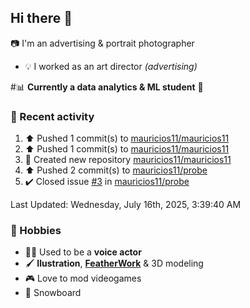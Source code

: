 ## Hi there 👋

<!--
**mauricios11/mauricios11** is a ✨ _special_ ✨ repository because its `README.md` (this file) appears on your GitHub profile.

Here are some ideas to get you started:

- 🔭 I’m currently working on ...
- 🌱 I’m currently learning ...
- 👯 I’m looking to collaborate on ...
- 🤔 I’m looking for help with ...
- 💬 Ask me about ...
- 📫 How to reach me: ...
- 😄 Pronouns: ...
- ⚡ Fun fact: ...
-->
:camera: I'm an advertising & portrait photographer  
* :bulb: I worked as an art director *(advertising)*

#:bar_chart: **Currently a data analytics & ML student** :abacus:

### :person_fencing: Recent activity
<!--RECENT_ACTIVITY:start-->
1. ⬆️ Pushed 1 commit(s) to [mauricios11/mauricios11](https://github.com/mauricios11/mauricios11)<br>
2. ⬆️ Pushed 1 commit(s) to [mauricios11/mauricios11](https://github.com/mauricios11/mauricios11)<br>
3. 📔 Created new repository [mauricios11/mauricios11](https://github.com/mauricios11/mauricios11)<br>
4. ⬆️ Pushed 2 commit(s) to [mauricios11/probe](https://github.com/mauricios11/probe)<br>
5. ✔️ Closed issue [#3](https://github.com/mauricios11/probe/issues/3) in [mauricios11/probe](https://github.com/mauricios11/probe)<br>
<!--RECENT_ACTIVITY:end-->
<!--RECENT_ACTIVITY:last_update-->
Last Updated: Wednesday, July 16th, 2025, 3:39:40 AM

### :palm_tree: Hobbies 
* :artist: Used to be a **voice actor**
* :paintbrush: **Ilustration**, [**FeatherWork**](https://en.wikipedia.org/wiki/Featherwork) & 3D modeling 
* :video_game: Love to mod videogames
* :blue_heart: Snowboard

<!--### my art website:
*currently in WIP*
https://shields.io/badges/website-->

<!--### my data projects:

<!--### my deep learning projects-->





